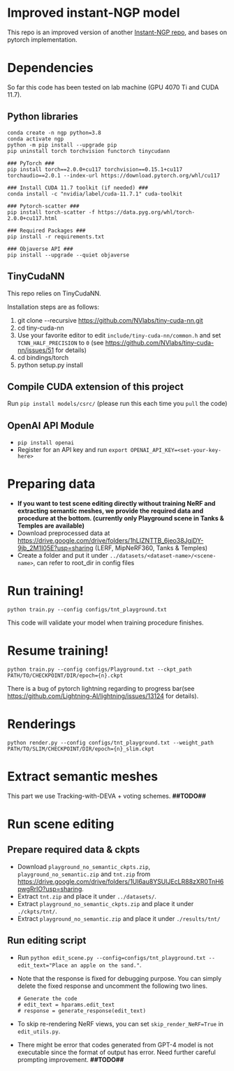 # Improved instant-NGP model
This repo is an improved version of another [Instant-NGP repo](https://github.com/kwea123/ngp_pl), and bases on pytorch implementation. 

# Dependencies

So far this code has been tested on lab machine (GPU 4070 Ti and CUDA 11.7).

## Python libraries

```
conda create -n ngp python=3.8
conda activate ngp
python -m pip install --upgrade pip
pip uninstall torch torchvision functorch tinycudann

### PyTorch ###
pip install torch==2.0.0+cu117 torchvision==0.15.1+cu117 torchaudio==2.0.1 --index-url https://download.pytorch.org/whl/cu117

### Install CUDA 11.7 toolkit (if needed) ###
conda install -c "nvidia/label/cuda-11.7.1" cuda-toolkit

### Pytorch-scatter ###
pip install torch-scatter -f https://data.pyg.org/whl/torch-2.0.0+cu117.html

### Required Packages ###
pip install -r requirements.txt

### Objaverse API ###
pip install --upgrade --quiet objaverse
```

## TinyCudaNN

This repo relies on TinyCudaNN.

Installation steps are as follows:

1. git clone --recursive https://github.com/NVlabs/tiny-cuda-nn.git
2. cd tiny-cuda-nn
3. Use your favorite editor to edit `include/tiny-cuda-nn/common.h` and set `TCNN_HALF_PRECISION` to `0` (see https://github.com/NVlabs/tiny-cuda-nn/issues/51 for details)
4. cd bindings/torch
5. python setup.py install

## Compile CUDA extension of this project

Run `pip install models/csrc/` (please run this each time you `pull` the code)

## OpenAI API Module

* `pip install openai`
* Register for an API key and run `export OPENAI_API_KEY=<set-your-key-here>`

# Preparing data

- **If you want to test scene editing directly without training NeRF and extracting semantic meshes, we provide the required data and procedure at the bottom. (currently only Playground scene in Tanks & Temples are available)**
- Download preprocessed data at https://drive.google.com/drive/folders/1hLIZNTTB_6jeo38JgjDY-9jb_2M1I05E?usp=sharing (LERF, MipNeRF360, Tanks & Temples)
- Create a folder and put it under `../datasets/<dataset-name>/<scene-name>`, can refer to root_dir in config files

# Run training!

```
python train.py --config configs/tnt_playground.txt
```

This code will validate your model when training procedure finishes.

# Resume training!

```
python train.py --config configs/Playground.txt --ckpt_path PATH/TO/CHECKPOINT/DIR/epoch={n}.ckpt
```

There is a bug of pytorch lightning regarding to progress bar(see https://github.com/Lightning-AI/lightning/issues/13124 for details). 

# Renderings

```
python render.py --config configs/tnt_playground.txt --weight_path PATH/TO/SLIM/CHECKPOINT/DIR/epoch={n}_slim.ckpt
```

# Extract semantic meshes

This part we use Tracking-with-DEVA + voting schemes. **##TODO##**

# Run scene editing

## Prepare required data & ckpts

* Download `playground_no_semantic_ckpts.zip`, `playground_no_semantic.zip` and `tnt.zip` from https://drive.google.com/drive/folders/1Ul6au8YSUlJEcLR88zXR0TnH6pwgRrIO?usp=sharing.
* Extract `tnt.zip` and place it under `../datasets/`.
* Extract `playground_no_semantic_ckpts.zip` and place it under `./ckpts/tnt/`.
* Extract `playground_no_semantic.zip` and place it under `./results/tnt/`

## Run editing script

* Run `python edit_scene.py --config=configs/tnt_playground.txt --edit_text="Place an apple on the sand."`.
* Note that the response is fixed for debugging purpose. You can simply delete the fixed response and uncomment the following two lines.
    ```
    # Generate the code
    # edit_text = hparams.edit_text
    # response = generate_response(edit_text)
    ```

* To skip re-rendering NeRF views, you can set `skip_render_NeRF=True` in `edit_utils.py`.
* There might be error that codes generated from GPT-4 model is not executable since the format of output has error. Need further careful prompting improvement. **##TODO##**